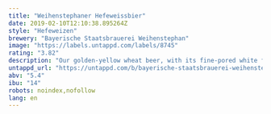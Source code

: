 ```yaml
---
title: "Weihenstephaner Hefeweissbier"
date: 2019-02-10T12:10:38.895264Z
style: "Hefeweizen"
brewery: "Bayerische Staatsbrauerei Weihenstephan"
image: "https://labels.untappd.com/labels/8745"
rating: "3.82"
description: "Our golden-yellow wheat beer, with its fine-pored white foam, smells of cloves and impresses consumers with its refreshing banana flavour. It is full bodied and with a smooth yeast taste. To be enjoyed at any time (always a pleasure / enjoyment), goes excellently with fish and seafood, with spicy cheese and especially with the traditional Bavarian veal sausage. Brewed according to our centuries-old brewing tradition on the Weihenstephan hill."
untappd_url: "https://untappd.com/b/bayerische-staatsbrauerei-weihenstephan-weihenstephaner-hefeweissbier/8745"
abv: "5.4"
ibu: "14"
robots: noindex,nofollow
lang: en
---
```

